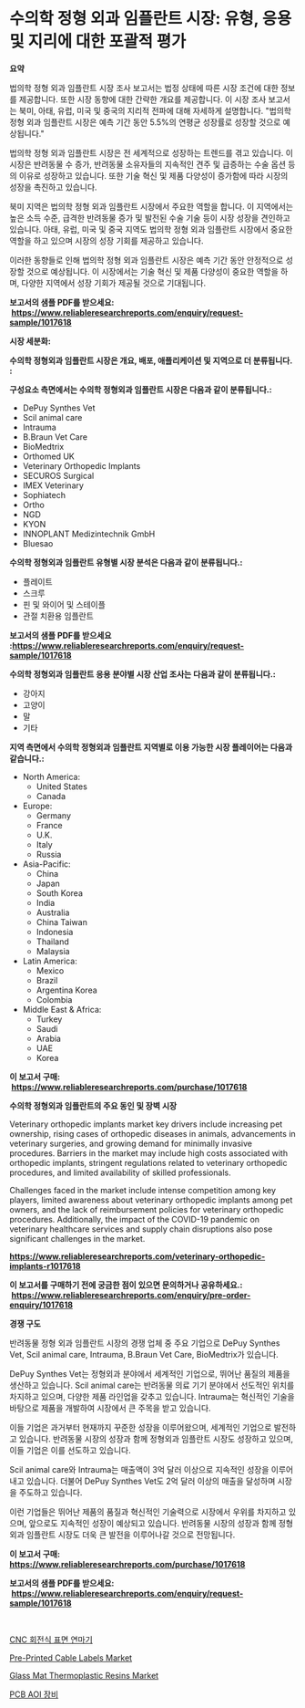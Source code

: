 <p><h1>수의학 정형 외과 임플란트 시장: 유형, 응용 및 지리에 대한 포괄적 평가</h1></p><p><strong>요약</strong></p>
<p><p>법의학 정형 외과 임플란트 시장 조사 보고서는 법정 상태에 따른 시장 조건에 대한 정보를 제공합니다. 또한 시장 동향에 대한 간략한 개요를 제공합니다. 이 시장 조사 보고서는 북미, 아태, 유럽, 미국 및 중국의 지리적 전파에 대해 자세하게 설명합니다. "법의학 정형 외과 임플란트 시장은 예측 기간 동안 5.5%의 연평균 성장률로 성장할 것으로 예상됩니다."</p><p>법의학 정형 외과 임플란트 시장은 전 세계적으로 성장하는 트렌드를 겪고 있습니다. 이 시장은 반려동물 수 증가, 반려동물 소유자들의 지속적인 견주 및 급증하는 수술 옵션 등의 이유로 성장하고 있습니다. 또한 기술 혁신 및 제품 다양성이 증가함에 따라 시장의 성장을 촉진하고 있습니다.</p><p>북미 지역은 법의학 정형 외과 임플란트 시장에서 주요한 역할을 합니다. 이 지역에서는 높은 소득 수준, 급격한 반려동물 증가 및 발전된 수술 기술 등이 시장 성장을 견인하고 있습니다. 아태, 유럽, 미국 및 중국 지역도 법의학 정형 외과 임플란트 시장에서 중요한 역할을 하고 있으며 시장의 성장 기회를 제공하고 있습니다.</p><p>이러한 동향들로 인해 법의학 정형 외과 임플란트 시장은 예측 기간 동안 안정적으로 성장할 것으로 예상됩니다. 이 시장에서는 기술 혁신 및 제품 다양성이 중요한 역할을 하며, 다양한 지역에서 성장 기회가 제공될 것으로 기대됩니다.</p></p>
<p><strong>보고서의 샘플 PDF를 받으세요: &nbsp;<a href="https://www.reliableresearchreports.com/enquiry/request-sample/1017618">https://www.reliableresearchreports.com/enquiry/request-sample/1017618</a></strong></p>
<p><strong>시장 세분화:</strong></p>
<p><strong> 수의학 정형외과 임플란트 시장은 개요, 배포, 애플리케이션 및 지역으로 더 분류됩니다. :</strong></p>
<p><strong>구성요소 측면에서는 수의학 정형외과 임플란트 시장은 다음과 같이 분류됩니다.:</strong></p>
<p><ul><li>DePuy Synthes Vet</li><li>Scil animal care</li><li>Intrauma</li><li>B.Braun Vet Care</li><li>BioMedtrix</li><li>Orthomed UK</li><li>Veterinary Orthopedic Implants</li><li>SECUROS Surgical</li><li>IMEX Veterinary</li><li>Sophiatech</li><li>Ortho</li><li>NGD</li><li>KYON</li><li>INNOPLANT Medizintechnik GmbH</li><li>Bluesao</li></ul></p>
<p><strong> 수의학 정형외과 임플란트 유형별 시장 분석은 다음과 같이 분류됩니다.:</strong></p>
<p><ul><li>플레이트</li><li>스크루</li><li>핀 및 와이어 및 스테이플</li><li>관절 치환용 임플란트</li></ul></p>
<p><strong>보고서의 샘플 PDF를 받으세요 :<a href="https://www.reliableresearchreports.com/enquiry/request-sample/1017618">https://www.reliableresearchreports.com/enquiry/request-sample/1017618</a></strong></p>
<p><strong> 수의학 정형외과 임플란트 응용 분야별 시장 산업 조사는 다음과 같이 분류됩니다.:</strong></p>
<p><ul><li>강아지</li><li>고양이</li><li>말</li><li>기타</li></ul></p>
<p><strong>지역 측면에서 수의학 정형외과 임플란트 지역별로 이용 가능한 시장 플레이어는 다음과 같습니다.:</strong></p>
<p><ul>
    <li>
        North America:
        <ul>
            <li>United States</li>
            <li>Canada</li>
        </ul>
    </li>
    <li>
        Europe:
        <ul>
            <li>Germany</li>
            <li>France</li>
            <li>U.K.</li>
            <li>Italy</li>
            <li>Russia</li>
        </ul>
    </li>
    <li>
        Asia-Pacific:
        <ul>
            <li>China</li>
            <li>Japan</li>
            <li>South Korea</li>
            <li>India</li>
            <li>Australia</li>
            <li>China Taiwan</li>
            <li>Indonesia</li>
            <li>Thailand</li>
            <li>Malaysia</li>
        </ul>
    </li>
    <li>
        Latin America:
        <ul>
            <li>Mexico</li>
            <li>Brazil</li>
            <li>Argentina Korea</li>
            <li>Colombia</li>
        </ul>
    </li>
    <li>
        Middle East & Africa:
        <ul>
            <li>Turkey</li>
            <li>Saudi</li>
            <li>Arabia</li>
            <li>UAE</li>
            <li>Korea</li>
        </ul>
    </li>
    </ul></p>
<p><strong>이 보고서 구매: &nbsp;<a href="https://www.reliableresearchreports.com/purchase/1017618">https://www.reliableresearchreports.com/purchase/1017618</a></strong></p>
<p><strong>수의학 정형외과 임플란트의 주요 동인 및 장벽 시장</strong></p>
<p><p>Veterinary orthopedic implants market key drivers include increasing pet ownership, rising cases of orthopedic diseases in animals, advancements in veterinary surgeries, and growing demand for minimally invasive procedures. Barriers in the market may include high costs associated with orthopedic implants, stringent regulations related to veterinary orthopedic procedures, and limited availability of skilled professionals.</p><p>Challenges faced in the market include intense competition among key players, limited awareness about veterinary orthopedic implants among pet owners, and the lack of reimbursement policies for veterinary orthopedic procedures. Additionally, the impact of the COVID-19 pandemic on veterinary healthcare services and supply chain disruptions also pose significant challenges in the market.</p></p>
<p><strong><a href="https://www.reliableresearchreports.com/veterinary-orthopedic-implants-r1017618">https://www.reliableresearchreports.com/veterinary-orthopedic-implants-r1017618</a></strong></p>
<p><strong>이 보고서를 구매하기 전에 궁금한 점이 있으면 문의하거나 공유하세요.: &nbsp;<a href="https://www.reliableresearchreports.com/enquiry/pre-order-enquiry/1017618">https://www.reliableresearchreports.com/enquiry/pre-order-enquiry/1017618</a></strong></p>
<p><strong>경쟁 구도</strong></p>
<p><p>반려동물 정형 외과 임플란트 시장의 경쟁 업체 중 주요 기업으로 DePuy Synthes Vet, Scil animal care, Intrauma, B.Braun Vet Care, BioMedtrix가 있습니다. </p><p>DePuy Synthes Vet는 정형외과 분야에서 세계적인 기업으로, 뛰어난 품질의 제품을 생산하고 있습니다. Scil animal care는 반려동물 의료 기기 분야에서 선도적인 위치를 차지하고 있으며, 다양한 제품 라인업을 갖추고 있습니다. Intrauma는 혁신적인 기술을 바탕으로 제품을 개발하여 시장에서 큰 주목을 받고 있습니다.</p><p>이들 기업은 과거부터 현재까지 꾸준한 성장을 이루어왔으며, 세계적인 기업으로 발전하고 있습니다. 반려동물 시장의 성장과 함께 정형외과 임플란트 시장도 성장하고 있으며, 이들 기업은 이를 선도하고 있습니다. </p><p>Scil animal care와 Intrauma는 매출액이 3억 달러 이상으로 지속적인 성장을 이루어내고 있습니다. 더불어 DePuy Synthes Vet도 2억 달러 이상의 매출을 달성하며 시장을 주도하고 있습니다. </p><p>이런 기업들은 뛰어난 제품의 품질과 혁신적인 기술력으로 시장에서 우위를 차지하고 있으며, 앞으로도 지속적인 성장이 예상되고 있습니다. 반려동물 시장의 성장과 함께 정형외과 임플란트 시장도 더욱 큰 발전을 이루어나갈 것으로 전망됩니다.</p></p>
<p><strong>이 보고서 구매: &nbsp; <a href="https://www.reliableresearchreports.com/purchase/1017618">https://www.reliableresearchreports.com/purchase/1017618</a></strong></p>
<p><strong>보고서의 샘플 PDF를 받으세요: &nbsp;<a href="https://www.reliableresearchreports.com/enquiry/request-sample/1017618">https://www.reliableresearchreports.com/enquiry/request-sample/1017618</a></strong><strong></strong></p>
<p>&nbsp;</p>
<p><p><a href="https://medium.com/@cleocarroll2023/cnc-%EB%A1%9C%ED%84%B0%EB%A6%AC-%ED%91%9C%EB%A9%B4-%EA%B7%B8%EB%9D%BC%EC%9D%B8%EB%8D%94-%EC%8B%9C%EC%9E%A5-%EA%B7%9C%EB%AA%A8-%EB%B0%8F-%EC%8B%9C%EC%9E%A5-%EB%8F%99%ED%96%A5-%EC%A0%84%EC%B2%B4-%EC%82%B0%EC%97%85-%EA%B0%9C%EC%9A%94-2024%EB%85%84%EB%B6%80%ED%84%B0-2031%EB%85%84%EA%B9%8C%EC%A7%80-bcf48cb1d9b2">CNC 회전식 표면 연마기</a></p><p><a href="https://www.linkedin.com/pulse/pre-printed-cable-labels-market-size-global-industry-overview-vumqc?trackingId=VslAf7yQkAklqh3vqlzeug%3D%3D">Pre-Printed Cable Labels Market</a></p><p><a href="https://www.linkedin.com/pulse/glass-mat-thermoplastic-resins-market-provides-comprehensive-39fac?trackingId=yV874jME9dgqXhFkU%2FexvQ%3D%3D">Glass Mat Thermoplastic Resins Market</a></p><p><a href="https://medium.com/@cleocarroll2023/pcb-aoi-%EC%9E%A5%EB%B9%84-%EC%8B%9C%EC%9E%A5-%EC%9C%A0%ED%98%95-%EC%9D%91%EC%9A%A9-%EB%B0%8F-%EC%A7%80%EB%A6%AC%EC%97%90-%EB%8C%80%ED%95%9C-%ED%8F%AC%EA%B4%84%EC%A0%81%EC%9D%B8-%ED%8F%89%EA%B0%80-2363663427f8">PCB AOI 장비</a></p></p>
